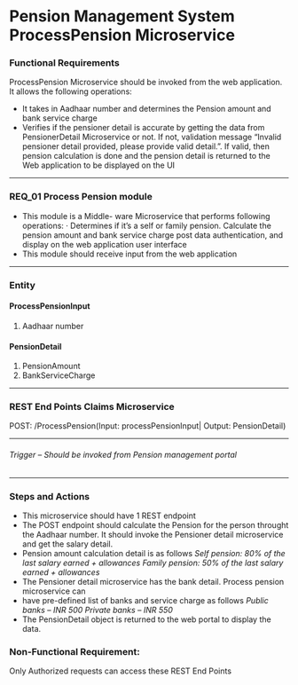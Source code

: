 # Pension Management System ProcessPension Microservice
### Functional Requirements
ProcessPension Microservice should be invoked from the web application. It allows the following operations:
- It takes in Aadhaar number and determines the Pension amount and bank service charge
- Verifies if the pensioner detail is accurate by getting the data from PensionerDetail Microservice or not. If not, validation message “Invalid pensioner detail provided, please provide valid detail.”. If valid, then pension calculation is done and the pension detail is returned to the Web application to be displayed on the UI

------------
### REQ_01 Process Pension module
- This module is a Middle- ware Microservice that performs following operations: · Determines if it’s a self or family pension. Calculate the pension amount and bank service charge post data authentication, and display on the web application user interface 
- This module should receive input from the web application

------------


### Entity 
#### ProcessPensionInput
1. Aadhaar number 

#### PensionDetail 
1. PensionAmount 
2. BankServiceCharge 

------------


### REST End Points Claims Microservice 
POST: /ProcessPension(Input: processPensionInput| Output: PensionDetail)

------------


###### Trigger – Should be invoked from Pension management portal
------------

### Steps and Actions

- This microservice should have 1 REST endpoint
- The POST endpoint should calculate the Pension for the person throught the Aadhaar number. It should invoke the Pensioner detail microservice and get the salary detail.
- Pension amount calculation detail is as follows
*Self pension: 80% of the last salary earned + allowances
Family pension: 50% of the last salary earned + allowances*
- The Pensioner detail microservice has the bank detail. Process pension microservice can
- have pre-defined list of banks and service charge as follows
*Public banks – INR 500
Private banks – INR 550*
- The PensionDetail object is returned to the web portal to display the data.

### Non-Functional Requirement:

Only Authorized requests can access these REST End Points




